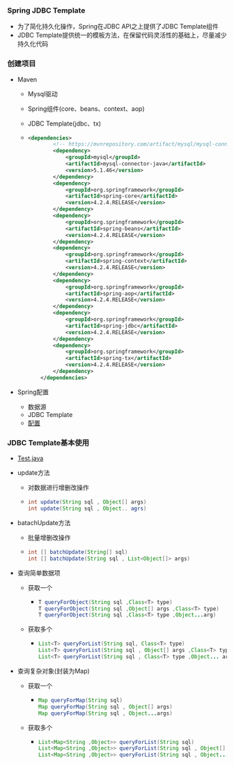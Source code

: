 ### Spring JDBC Template 

+ 为了简化持久化操作，Spring在JDBC API之上提供了JDBC Template组件
+ JDBC Template提供统一的模板方法，在保留代码灵活性的基础上，尽量减少持久化代码

### 创建项目

+ Maven

  - Mysql驱动

  - Spring组件(core、beans、context、aop)

  - JDBC Template(jdbc、tx)

  - ```xml
    <dependencies>
            <!-- https://mvnrepository.com/artifact/mysql/mysql-connector-java -->
            <dependency>
                <groupId>mysql</groupId>
                <artifactId>mysql-connector-java</artifactId>
                <version>5.1.46</version>
            </dependency>
            <dependency>
                <groupId>org.springframework</groupId>
                <artifactId>spring-core</artifactId>
                <version>4.2.4.RELEASE</version>
            </dependency>
            <dependency>
                <groupId>org.springframework</groupId>
                <artifactId>spring-beans</artifactId>
                <version>4.2.4.RELEASE</version>
            </dependency>
            <dependency>
                <groupId>org.springframework</groupId>
                <artifactId>spring-context</artifactId>
                <version>4.2.4.RELEASE</version>
            </dependency>
            <dependency>
                <groupId>org.springframework</groupId>
                <artifactId>spring-aop</artifactId>
                <version>4.2.4.RELEASE</version>
            </dependency>
            <dependency>
                <groupId>org.springframework</groupId>
                <artifactId>spring-jdbc</artifactId>
                <version>4.2.4.RELEASE</version>
            </dependency>
            <dependency>
                <groupId>org.springframework</groupId>
                <artifactId>spring-tx</artifactId>
                <version>4.2.4.RELEASE</version>
            </dependency>
        </dependencies>
    ```

+ Spring配置

  - 数据源
  - JDBC Template
  - [配置](https://github.com/ARainyNight/TheRoadOfBaldness/blob/master/SSM%E6%A1%86%E6%9E%B6%E6%95%B4%E5%90%88/1.Spring%E4%BB%8E%E5%85%A5%E9%97%A8%E5%88%B0%E8%BF%9B%E9%98%B6/5.JDBC%20Template/%E6%BA%90%E7%A0%81/sc/src/main/resources/spring.xml)

### JDBC Template基本使用

+ [Test.java](https://github.com/ARainyNight/TheRoadOfBaldness/blob/master/SSM%E6%A1%86%E6%9E%B6%E6%95%B4%E5%90%88/1.Spring%E4%BB%8E%E5%85%A5%E9%97%A8%E5%88%B0%E8%BF%9B%E9%98%B6/5.JDBC%20Template/%E6%BA%90%E7%A0%81/sc/src/test/java/Test.java)

+ update方法

  - 对数据进行增删改操作

  - ```java
    int update(String sql , Object[] args)
    int update(String sql , Object.. agrs)
    ```

+ batachUpdate方法

  - 批量增删改操作

  - ```java
    int [] batchUpdate(String[] sql)
    int [] batchUpdate(String sql , List<Object[]> args)
    ```

+ 查询简单数据项

  - 获取一个

    - ```java
      T queryForObject(String sql ,Class<T> type)
      T queryForObject(String sql ,Object[] args ,Class<T> type)
      T queryForObject(String sql ,Class<T> type ,Object...arg)
      ```

  - 获取多个

    - ```java
      List<T> queryForList(String sql, Class<T> type)
      List<T> queryForList(String sql , Object[] args ,Class<T> type)
      List<T> queryForList(String sql , Class<T> type ,Object... arg)
      ```

+ 查询复杂对象(封装为Map)

  - 获取一个

    - ```java
      Map queryForMap(String sql)
      Map queryForMap(String sql , Object[] args)
      Map queryForMap(String sql , Object...args)
      ```

  - 获取多个

    - ```java
      List<Map<String ,Object>> queryForList(String sql)
      List<Map<String ,Object>> queryForList(String sql , Object[] args)
      List<Map<String ,Object>> queryForList(String sql , Object...arg)
      ```

  